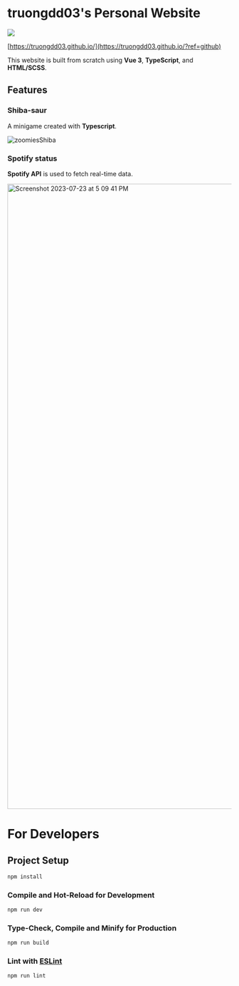 # truongdd03's Personal Website

![](https://github.com/truongdd03/truongdd03.github.io/workflows/Build/badge.svg)

[https://truongdd03.github.io/](https://truongdd03.github.io/?ref=github)

This website is built from scratch using **Vue 3**, **TypeScript**, and **HTML/SCSS**.

## Features

### Shiba-saur
A minigame created with **Typescript**.

![zoomiesShiba](https://github.com/truongdd03/truongdd03.github.io/assets/81574365/13f34433-5d01-42f3-a775-e9526acadfc1)

### Spotify status
**Spotify API** is used to fetch real-time data.

<img width="1402" alt="Screenshot 2023-07-23 at 5 09 41 PM" src="https://github.com/truongdd03/truongdd03.github.io/assets/81574365/24f310ed-f2dc-4d01-9ca3-b5e882014a50">

# For Developers

## Project Setup

```sh
npm install
```

### Compile and Hot-Reload for Development

```sh
npm run dev
```

### Type-Check, Compile and Minify for Production

```sh
npm run build
```

### Lint with [ESLint](https://eslint.org/)

```sh
npm run lint
```
